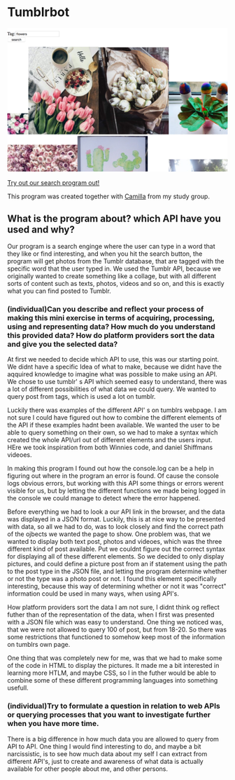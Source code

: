 # Tumblrbot

![alt text](search.png)

[Try out our search program out!](https://rawgit.com/CamillaMondrup/mini_ex/master/mini_ex8/index.html)

This program was created together with [Camilla](https://github.com/CamillaMondrup) from my study group.

## What is the program about? which API have you used and why?
Our program is a search enginge where the user can type in a word that they like or find interesting, and when you hit the search button, the program will get photos from the Tumblr database, that are tagged with the specific word that the user typed in. We used the Tumblr API, because we originally wanted to create something like a collage, but with all different sorts of content such as texts, photos, videos and so on, and this is exactly what you can find posted to Tumblr. 

### (individual)Can you describe and reflect your process of making this mini exercise in terms of acquiring, processing, using and representing data? How much do you understand this provided data? How do platform providers sort the data and give you the selected data?

At first we needed to decide which API to use, this was our starting point. We didnt have a specific Idea of what to make, because we didnt have the aqquired knowledge to imagine what was possible to make using an API. We chose to use tumblr' s API which seemed easy to understand, there was a lot of different possibilities of what data we could query. We wanted to query post from tags, which is used a lot on tumblr. 

Luckily there was examples of the different API' s on tumblrs webpage. I am not sure I could have figured out how to combine the different elements of the API if these examples hadnt been available. We wanted the user to be able to query something on their own, so we had to make a syntax which created the whole API/url out of different elements and the users input. HEre we took inspiration from both Winnies code, and daniel Shiffmans videoes. 

In making this program I found out how the console.log can be a help in figuring out where in the program an error is found. Of cause the console logs obvious errors, but working with this API some things or errors werent visible for us, but by letting the different functions we made being logged in the console we could manage to detect where the error happened. 

Before everything we had to look a our API link in the browser, and the data was displayed in a JSON format. Luckily, this is at nice way to be presented with data, so all we had to do, was to look closely and find the correct path of the ojbects we wanted the page to show. One problem was, that we wanted to display both text post, photos and videoes, which was the three different kind of post available. Put we couldnt figure out the correct syntax for displaying all of these different elements. So we decided to only display pictures, and could define a picture post from an if statement using the path to the post type in the JSON file, and letting the program determine whether or not the type was a photo post or not. I found this elememt specifically interesting, because this  way of determining whether or not it was "correct" information could be used in many ways, when using API's. 

How platform providers sort the data I am not sure, I didnt think og reflect futher than of the representation of the data, when I first was presented with a JSON file which was easy to understand. One thing we noticed was, that we were not allowed to query 100 of post, but from 18-20. So there was some restrictions that functioned to somehow keep most of the information on tumblrs own page. 

One thing that was completely new for me, was that we had to make some of the code in HTML to display the pictures. It made me a bit interested in learning more HTLM, and maybe CSS, so I in the futher would be able to combine some of these different programming languages into something usefull. 

### (individual)Try to formulate a question in relation to web APIs or querying processes that you want to investigate further when you have more time.

There is a big difference in how much data you are allowed to query from API to API. One thing I would find interesting to do, and maybe a bit narcissistic, is to see how much data about my self I can extract from different API's, just to create and awareness of what data is actually available for other people about me, and other persons. 



